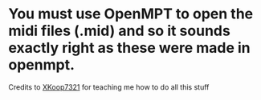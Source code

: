 # You must use OpenMPT to open the midi files (.mid) and so it sounds exactly right as these were made in openmpt.
Credits to [XKoop7321](https://www.youtube.com/@XKoop7321Main) for teaching me how to do all this stuff
